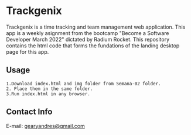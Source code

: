 # Trackgenix
Trackgenix is a time tracking and team management web application.  This app is a weekly asignment from the bootcamp "Become a Software Developer March 2022" dictated by Radium Rocket. This repository contains the html code that forms the fundations of the landing desktop page for this app.
## Usage

```
1.Download index.html and img folder from Semana-02 folder.
2. Place them in the same folder.
3.Run index.html in any browser.
```
## Contact Info
E-mail: gearyandres@gmail.com
